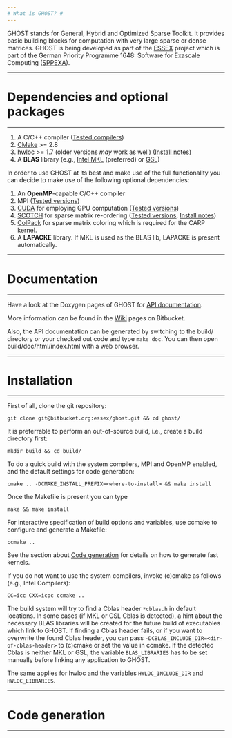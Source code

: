 ```yaml
---
# What is GHOST? #
---
```


GHOST stands for General, Hybrid and Optimized Sparse Toolkit. It provides
basic building blocks for computation with very large sparse or dense matrices. GHOST
is being developed as part of the [ESSEX](http://blogs.fau.de/essex/) project
which is part of the German Priority Programme 1648: Software for Exascale
Computing ([SPPEXA](http://www.sppexa.de/)).

---
# Dependencies and optional packages #
---

1. A C/C++ compiler ([Tested compilers](https://bitbucket.org/essex/ghost/wiki/Compatibility))
1. [CMake](http://www.cmake.org) >= 2.8
1. [hwloc](http://www.open-mpi.org/projects/hwloc) >= 1.7 (older versions *may* work as well) ([Install notes](https://bitbucket.org/essex/ghost/wiki/Dependencies))
1. A **BLAS** library (e.g., [Intel MKL](http://software.intel.com/en-us/intel-mkl) (preferred) or [GSL](http://www.gnu.org/software/gsl/))

In order to use GHOST at its best and make use of the full functionality 
you can decide to make use of the following optional dependencies:

1. An **OpenMP**-capable C/C++ compiler
1. MPI ([Tested versions](https://bitbucket.org/essex/ghost/wiki/Compatibility))
1. [CUDA](http://www.nvidia.com/cuda) for employing GPU computation ([Tested versions](https://bitbucket.org/essex/ghost/wiki/Compatibility))
1. [SCOTCH](http://www.labri.fr/perso/pelegrin/scotch/) for sparse matrix re-ordering ([Tested versions](https://bitbucket.org/essex/ghost/wiki/Compatibility), [Install notes](https://bitbucket.org/essex/ghost/wiki/Dependencies))
1. [ColPack](http://cscapes.cs.purdue.edu/coloringpage/software.htm) for sparse matrix coloring which is required for the CARP kernel.
1. A **LAPACKE** library. If MKL is used as the BLAS lib, LAPACKE is present automatically.

---
# Documentation #
---

Have a look at the Doxygen pages of GHOST for [API documentation](https://grid.rrze.uni-erlangen.de/~unrza317/).

More information can be found in the [Wiki](https://bitbucket.org/essex/ghost/wiki) pages on Bitbucket.

Also, the API documentation can be generated by switching to the build/ directory or your checked out code and type `make doc`.
You can then open build/doc/html/index.html with a web browser.

---
# Installation #
---

First of all, clone the git repository:

`git clone git@bitbucket.org:essex/ghost.git && cd ghost/`

It is preferrable to perform an out-of-source build, i.e., create a build directory first:

`mkdir build && cd build/`

To do a quick build with the system compilers, MPI and OpenMP enabled, and the default settings for code generation:

`cmake .. -DCMAKE_INSTALL_PREFIX=<where-to-install> && make install`

Once the Makefile is present you can type

`make && make install`

For interactive specification of build options and variables, use ccmake to configure and generate a Makefile:

`ccmake ..`

See the section about [Code generation](#code-generation) for details on how to generate fast kernels.

If you do not want to use the system compilers, invoke (c)cmake as follows (e.g., Intel Compilers):

`CC=icc CXX=icpc ccmake ..`

The build system will try to find a Cblas header `*cblas.h` in default locations.
In some cases (if MKL or GSL Cblas is detected), a hint about the necessary BLAS libraries will be created for the future build of executables which link to GHOST.
If finding a Cblas header fails, or if you want to overwrite the found Cblas header, you can pass `-DCBLAS_INCLUDE_DIR=<dir-of-cblas-header>` to (c)cmake or set the value in ccmake.
If the detected Cblas is neither MKL or GSL, the variable `BLAS_LIBRARIES` has to be set manually before linking any application to GHOST.

The same applies for hwloc and the variables `HWLOC_INCLUDE_DIR` and `HWLOC_LIBRARIES`.

---
# Code generation
---
